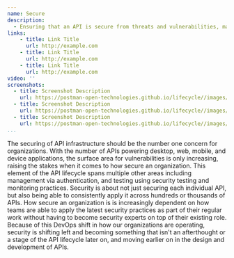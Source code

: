 ```yaml
---
name: Secure
description: 
  - Ensuring that an API is secure from threats and vulnerabilities, making for a pretty wide spectrum of different processes and technologies that ensure digital resources and capabilities made available via APIs are only accessible to an intended audience and bad actors are not able to find ways to get access via an API. 
links:
    - title: Link Title
      url: http://example.com
    - title: Link Title
      url: http://example.com
    - title: Link Title
      url: http://example.com            
video: ''
screenshots:
  - title: Screenshot Description
    url: https://postman-open-technologies.github.io/lifecycle//images/postman-screenshot.png          
  - title: Screenshot Description
    url: https://postman-open-technologies.github.io/lifecycle//images/postman-screenshot.png  
  - title: Screenshot Description
    url: https://postman-open-technologies.github.io/lifecycle//images/postman-screenshot.png   
...
```

The securing of API infrastructure should be the number one concern for organizations. With the number of APIs powering desktop, web, mobile, and device applications, the surface area for vulnerabilities is only increasing, raising the stakes when it comes to how secure an organization. This element of the API lifecycle spans multiple other areas including management via authentication, and testing using security testing and monitoring practices. Security is about not just securing each individual API, but also being able to consistently apply it across hundreds or thousands of APIs. How secure an organization is is increasingly dependent on how teams are able to apply the latest security practices as part of their regular work without having to become security experts on top of their existing role. Because of this DevOps shift in how our organizations are operating, security is shifting left and becoming something that isn't an afterthought or a stage of the API lifecycle later on, and moving earlier on in the design and development of APIs.